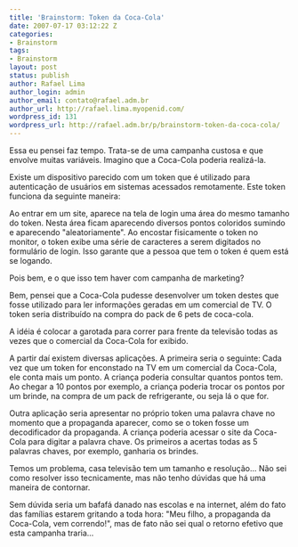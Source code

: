 ```yaml
---
title: 'Brainstorm: Token da Coca-Cola'
date: 2007-07-17 03:12:22 Z
categories:
- Brainstorm
tags:
- Brainstorm
layout: post
status: publish
author: Rafael Lima
author_login: admin
author_email: contato@rafael.adm.br
author_url: http://rafael.lima.myopenid.com/
wordpress_id: 131
wordpress_url: http://rafael.adm.br/p/brainstorm-token-da-coca-cola/
---
```


Essa eu pensei faz tempo. Trata-se de uma campanha custosa e que envolve muitas vari&aacute;veis. Imagino que a Coca-Cola poderia realiz&aacute;-la.

Existe um dispositivo parecido com um token que &eacute; utilizado para autentica&ccedil;&atilde;o de usu&aacute;rios em sistemas acessados remotamente. Este token funciona da seguinte maneira:

Ao entrar em um site, aparece na tela de login uma &aacute;rea do mesmo tamanho do token. Nesta &aacute;rea ficam aparecendo diversos pontos coloridos sumindo e aparecendo "aleatoriamente". Ao encostar fisicamente o token no monitor, o token exibe uma s&eacute;rie de caracteres a serem digitados no formul&aacute;rio de login. Isso garante que a pessoa que tem o token &eacute; quem est&aacute; se logando.

Pois bem, e o que isso tem haver com campanha de marketing?

Bem, pensei que a Coca-Cola pudesse desenvolver um token destes que fosse utilizado para ler informa&ccedil;&otilde;es geradas em um comercial de TV. O token seria distribu&iacute;do na compra do pack de 6 pets de coca-cola.

A id&eacute;ia &eacute; colocar a garotada para correr para frente da televis&atilde;o todas as vezes que o comercial da Coca-Cola for exibido.

A partir da&iacute; existem diversas aplica&ccedil;&otilde;es. A primeira seria o seguinte: Cada vez que um token for enconstado na TV em um comercial da Coca-Cola, ele conta mais um ponto. A crian&ccedil;a poderia consultar quantos pontos tem. Ao chegar a 10 pontos por exemplo, a crian&ccedil;a poderia trocar os pontos por um brinde, na compra de um pack de refrigerante, ou seja l&aacute; o que for.

Outra aplica&ccedil;&atilde;o seria apresentar no pr&oacute;prio token uma palavra chave no momento que a propaganda aparecer, como se o token fosse um decodificador da propaganda. A crian&ccedil;a poderia acessar o site da Coca-Cola para digitar a palavra chave. Os primeiros a acertas todas as 5 palavras chaves, por exemplo, ganharia os brindes.

Temos um problema, casa televis&atilde;o tem um tamanho e resolu&ccedil;&atilde;o... N&atilde;o sei como resolver isso tecnicamente, mas n&atilde;o tenho d&uacute;vidas que h&aacute; uma maneira de contornar.

Sem d&uacute;vida seria um bafaf&aacute; danado nas escolas e na internet, al&eacute;m do fato das fam&iacute;lias estarem gritando a toda hora: "Meu filho, a propaganda da Coca-Cola, vem correndo!", mas de fato n&atilde;o sei qual o retorno efetivo que esta campanha traria...
